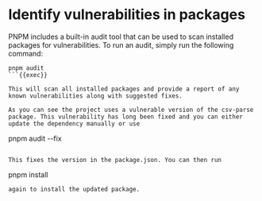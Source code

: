 # Identify vulnerabilities in packages

PNPM includes a built-in audit tool that can be used to scan installed packages for vulnerabilities. To run an audit, simply run the following command:

```plain
pnpm audit
```{{exec}}

This will scan all installed packages and provide a report of any known vulnerabilities along with suggested fixes.

As you can see the project uses a vulnerable version of the csv-parse package. This vulnerability has long been fixed and you can either
update the dependency manually or use 
```
pnpm audit --fix
```{{exec}}

This fixes the version in the package.json. You can then run
```
pnpm install
```{{exec}}
again to install the updated package.